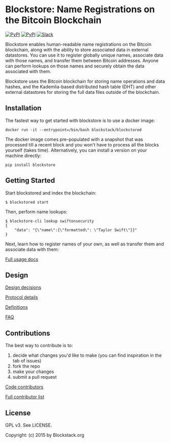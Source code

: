 # Blockstore: Name Registrations on the Bitcoin Blockchain

[![PyPI](https://img.shields.io/pypi/v/blockstore.svg)](https://pypi.python.org/pypi/blockstore/)
[![PyPI](https://img.shields.io/pypi/dm/blockstore.svg)](https://pypi.python.org/pypi/blockstore/)
[![Slack](http://slack.blockstack.org/badge.svg)](http://slack.blockstack.org/)

Blockstore enables human-readable name registrations on the Bitcoin blockchain, along with the ability to store associated data in external datastores. You can use it to register globally unique names, associate data with those names, and transfer them between Bitcoin addresses. Anyone can perform lookups on those names and securely obtain the data associated with them.

Blockstore uses the Bitcoin blockchain for storing name operations and data hashes, and the Kademlia-based distributed hash table (DHT) and other external datastores for storing the full data files outside of the blockchain.

## Installation

The fastest way to get started with blockstore is to use a docker image:

```
docker run -it --entrypoint=/bin/bash blockstack/blockstored
```

The docker image comes pre-populated with a snapshot that was processed till a recent block and you won't have to process all the blocks yourself (takes time). Alternatively, you can install a version on your machine directly:

```
pip install blockstore
```

## Getting Started

Start blockstored and index the blockchain:

```
$ blockstored start
```

Then, perform name lookups:

```
$ blockstore-cli lookup swiftonsecurity
{
    "data": "{\"name\":{\"formatted\": \"Taylor Swift\"}}"
}
```

Next, learn how to register names of your own, as well as transfer them and associate data with them:

[Full usage docs](../../wiki/Usage)

## Design

[Design decisions](../../wiki/Design-Decisions)

[Protocol details](../../wiki/Protocol-Details)

[Definitions](../../wiki/Definitions)

[FAQ](../../wiki/FAQ)

## Contributions

The best way to contribute is to:

1. decide what changes you'd like to make (you can find inspiration in the tab of issues)
1. fork the repo
1. make your changes
1. submit a pull request

[Code contributors](../../graphs/contributors)

[Full contributor list](../../wiki/Contributors)

## License

GPL v3. See LICENSE.

Copyright: (c) 2015 by Blockstack.org
